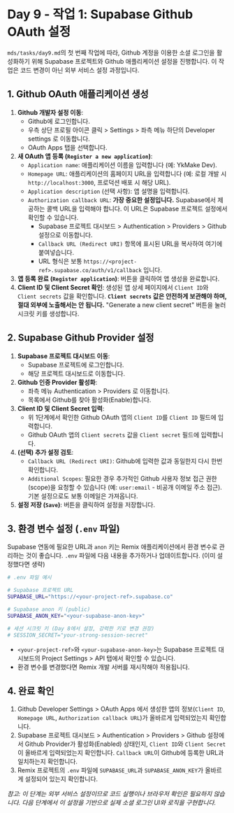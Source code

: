 # Day 9 - 작업 1: Supabase Github OAuth 설정

`mds/tasks/day9.md`의 첫 번째 작업에 따라, Github 계정을 이용한 소셜 로그인을 활성화하기 위해 Supabase 프로젝트와 Github 애플리케이션 설정을 진행합니다. 이 작업은 코드 변경이 아닌 외부 서비스 설정 과정입니다.

## 1. Github OAuth 애플리케이션 생성

1.  **Github 개발자 설정 이동**:
    *   Github에 로그인합니다.
    *   우측 상단 프로필 아이콘 클릭 > Settings > 좌측 메뉴 하단의 Developer settings 로 이동합니다.
    *   OAuth Apps 탭을 선택합니다.
2.  **새 OAuth 앱 등록 (`Register a new application`)**:
    *   `Application name`: 애플리케이션 이름을 입력합니다 (예: YkMake Dev).
    *   `Homepage URL`: 애플리케이션의 홈페이지 URL을 입력합니다 (예: 로컬 개발 시 `http://localhost:3000`, 프로덕션 배포 시 해당 URL).
    *   `Application description` (선택 사항): 앱 설명을 입력합니다.
    *   `Authorization callback URL`: **가장 중요한 설정입니다.** Supabase에서 제공하는 콜백 URL을 입력해야 합니다. 이 URL은 Supabase 프로젝트 설정에서 확인할 수 있습니다.
        *   Supabase 프로젝트 대시보드 > Authentication > Providers > Github 설정으로 이동합니다.
        *   `Callback URL (Redirect URI)` 항목에 표시된 URL을 복사하여 여기에 붙여넣습니다.
        *   URL 형식은 보통 `https://<project-ref>.supabase.co/auth/v1/callback` 입니다.
3.  **앱 등록 완료 (`Register application`)**: 버튼을 클릭하여 앱 생성을 완료합니다.
4.  **Client ID 및 Client Secret 확인**: 생성된 앱 상세 페이지에서 `Client ID`와 `Client secrets` 값을 확인합니다. **`Client secrets` 값은 안전하게 보관해야 하며, 절대 외부에 노출해서는 안 됩니다.** "Generate a new client secret" 버튼을 눌러 시크릿 키를 생성합니다.

## 2. Supabase Github Provider 설정

1.  **Supabase 프로젝트 대시보드 이동**:
    *   Supabase 프로젝트에 로그인합니다.
    *   해당 프로젝트 대시보드로 이동합니다.
2.  **Github 인증 Provider 활성화**:
    *   좌측 메뉴 Authentication > Providers 로 이동합니다.
    *   목록에서 Github를 찾아 활성화(Enable)합니다.
3.  **Client ID 및 Client Secret 입력**:
    *   위 1단계에서 확인한 Github OAuth 앱의 `Client ID`를 `Client ID` 필드에 입력합니다.
    *   Github OAuth 앱의 `Client secrets` 값을 `Client secret` 필드에 입력합니다.
4.  **(선택) 추가 설정 검토**:
    *   `Callback URL (Redirect URI)`: Github에 입력한 값과 동일한지 다시 한번 확인합니다.
    *   `Additional Scopes`: 필요한 경우 추가적인 Github 사용자 정보 접근 권한(scope)을 요청할 수 있습니다 (예: `user:email` - 비공개 이메일 주소 접근). 기본 설정으로도 보통 이메일은 가져옵니다.
5.  **설정 저장 (`Save`)**: 버튼을 클릭하여 설정을 저장합니다.

## 3. 환경 변수 설정 (`.env` 파일)

Supabase 연동에 필요한 URL과 `anon` 키는 Remix 애플리케이션에서 환경 변수로 관리하는 것이 좋습니다. `.env` 파일에 다음 내용을 추가하거나 업데이트합니다. (이미 설정했다면 생략)

```bash
# .env 파일 예시

# Supabase 프로젝트 URL
SUPABASE_URL="https://<your-project-ref>.supabase.co"

# Supabase anon 키 (public)
SUPABASE_ANON_KEY="<your-supabase-anon-key>"

# 세션 시크릿 키 (Day 8에서 설정, 강력한 키로 변경 권장)
# SESSION_SECRET="your-strong-session-secret"
```

*   `<your-project-ref>`와 `<your-supabase-anon-key>`는 Supabase 프로젝트 대시보드의 Project Settings > API 탭에서 확인할 수 있습니다.
*   환경 변수를 변경했다면 Remix 개발 서버를 재시작해야 적용됩니다.

## 4. 완료 확인

1.  Github Developer Settings > OAuth Apps 에서 생성한 앱의 정보(`Client ID`, `Homepage URL`, `Authorization callback URL`)가 올바르게 입력되었는지 확인합니다.
2.  Supabase 프로젝트 대시보드 > Authentication > Providers > Github 설정에서 Github Provider가 활성화(Enabled) 상태인지, `Client ID`와 `Client Secret`이 올바르게 입력되었는지 확인합니다. `Callback URL`이 Github에 등록한 URL과 일치하는지 확인합니다.
3.  Remix 프로젝트의 `.env` 파일에 `SUPABASE_URL`과 `SUPABASE_ANON_KEY`가 올바르게 설정되어 있는지 확인합니다.

*참고: 이 단계는 외부 서비스 설정이므로 코드 실행이나 브라우저 확인은 필요하지 않습니다. 다음 단계에서 이 설정을 기반으로 실제 소셜 로그인 UI와 로직을 구현합니다.* 